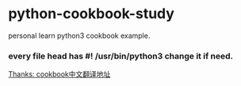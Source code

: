 # python-cookbook-study
personal learn python3 cookbook example.

### every file head  has #! /usr/bin/python3 change it if need.
[Thanks: cookbook中文翻译地址](https://github.com/yidao620c/python3-cookbook)
